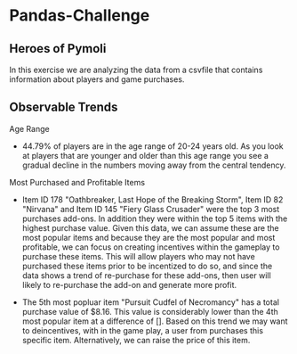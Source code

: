 # Pandas-Challenge

## Heroes of Pymoli 

In this exercise we are analyzing the data from a csvfile that contains information about players and game purchases.

## Observable Trends

Age Range

* 44.79% of players are in the age range of 20-24 years old. As you look at players that are younger and older than this age range you see a gradual decline in the numbers moving away from the central tendency.

Most Purchased and Profitable Items

* Item ID 178 "Oathbreaker, Last Hope of the Breaking Storm", Item ID 82 "Nirvana" and Item ID 145 "Fiery Glass Crusader" were the top 3 most purchases add-ons. In addition they were within the top 5 items with the highest purchase value. Given this data, we can assume these are the most popular items and 
because they are the most popular and most profitable, we can focus on creating incentives within the gameplay to purchase these items. This will allow players who may not have purchased these items prior to be incentized to do so, and since the data shows a trend of re-purchase for these add-ons, then user
will likely to re-purchase the add-on and generate more profit. 

* The 5th most popluar item "Pursuit Cudfel of Necromancy" has a total purchase value of $8.16. This value is considerably lower than the 4th most popular item at a difference of []. 
Based on this trend we may want to deincentives, with in the game play, a user from purchases this specific item. Alternatively, we can raise the price of this item. 





